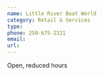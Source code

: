 ```yaml
---
name: Little River Boat World
category: Retail & Services
type:
phone: 250-675-2321
email:
url:
---
```


Open, reduced hours
